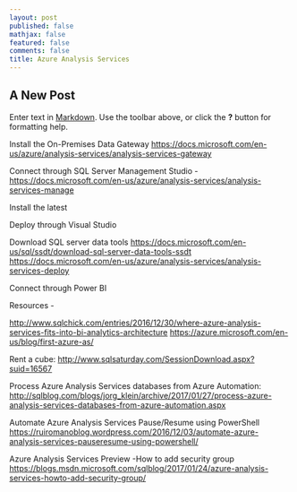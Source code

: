 ```yaml
---
layout: post
published: false
mathjax: false
featured: false
comments: false
title: Azure Analysis Services
---
```

## A New Post

Enter text in [Markdown](http://daringfireball.net/projects/markdown/). Use the toolbar above, or click the **?** button for formatting help.

Install the On-Premises Data Gateway
https://docs.microsoft.com/en-us/azure/analysis-services/analysis-services-gateway

Connect through SQL Server Management Studio - 
https://docs.microsoft.com/en-us/azure/analysis-services/analysis-services-manage

Install the latest 

Deploy through Visual Studio

Download SQL server data tools
https://docs.microsoft.com/en-us/sql/ssdt/download-sql-server-data-tools-ssdt
https://docs.microsoft.com/en-us/azure/analysis-services/analysis-services-deploy

Connect through Power BI

Resources -

http://www.sqlchick.com/entries/2016/12/30/where-azure-analysis-services-fits-into-bi-analytics-architecture
https://azure.microsoft.com/en-us/blog/first-azure-as/

Rent a cube: http://www.sqlsaturday.com/SessionDownload.aspx?suid=16567


Process Azure Analysis Services databases from Azure Automation:
http://sqlblog.com/blogs/jorg_klein/archive/2017/01/27/process-azure-analysis-services-databases-from-azure-automation.aspx

Automate Azure Analysis Services Pause/Resume using PowerShell
https://ruiromanoblog.wordpress.com/2016/12/03/automate-azure-analysis-services-pauseresume-using-powershell/

Azure Analysis Services Preview -How to add security group
https://blogs.msdn.microsoft.com/sqlblog/2017/01/24/azure-analysis-services-howto-add-security-group/
